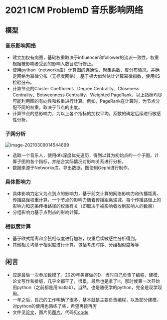 # 2021 ICM ProblemD 音乐影响网络

## 模型

### 音乐影响网络

- 建立加权有向图，基础权重取决于influencer和follower的流派一致性，权重根据被影响者受到的影响人数目进行修正。
- 使用python（networkx库）计算图的连通性、聚集系数、度分布情况，并确定网络为幂律分布（无标度网络），基于极大似然估计计算幂律指数，使用KS检验分布。
- 计算节点的Cluster Coefficient、Degree Centrality、Closeness Centrality、Betweenness Centrality、Weighted PageRank，以上指标均尽可能利用图的有向性和权重进行计算。例如，PageRank在计算时，为节点分配不同的权重，取决于节点的出度。
- 计算节点的总影响力，为以上各个指标的加权平均，系数的确定后续进行敏感性分析。

### 子网分析

![image-20210309014544899](https://frozenwhale.oss-cn-beijing.aliyuncs.com/img/image-20210309014544899.png)

- 选取一个音乐人，使用dfs深度优先遍历，得到以其为初始点的一个子图，计算子图的各个指标，并结合实际情况对影响关系进行分析。
- 数据来源于Networkx库，导出数据，图使用Gephi进行制作。

### 具体影响力

- 具体影响力定义为点到点的影响力，基于前文计算的网络影响力和传播距离、传播路径权重计算。一个节点的影响力随着传播距离递减，每个传播路径上的影响力和这条传播路径的权重有关（即取决于被影响者收到影响人的数目）
- 分组影响力基于点到点的影响计算。

### 相似度计算

- 基于欧式距离和余弦相似度进行加权，权重后续敏感性分析得到。
- 其他相关均基于相似度进行计算，包括考虑时序、分组相似度等等

## 闲言

- 应是最后一次参加数模了。2020年美赛做的D，当时自己负责了编程、建模、论文写作和排版，几乎全都干了，很累，最后也是拿了H。那时候第一次开始用python（之前都是用matlab），当然，也是随便学的python，完全是现学现用。
- 一年之后，自己的工作明确了很多，基本就是主要负责编程，以及部分建模。对python的使用也熟练了些，希望再接再厉
- 文件见[论文](./doc/Problem_D.pdf)，图片见[图片](./img/)，代码见[code](./code/)